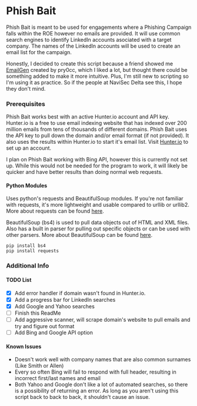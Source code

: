 # Phish Bait

Phish Bait is meant to be used for engagements where a Phishing Campaign falls within the ROE however no emails are provided. It will use common search engines to identify LinkedIn accounts asociated with a target company. The names of the LinkedIn accounts will be used to create an email list for the campaign. 

Honestly, I decided to create this script because a friend showed me [EmailGen](https://github.com/navisecdelta/EmailGen) created by pry0cc, which I liked a lot, but thought there could be something added to make it more intuitive. Plus, I'm still new to scripting so I'm using it as practice. So if the people at NaviSec Delta see this, I hope they don't mind.

### Prerequisites

Phish Bait works best with an active Hunter.io account and API key. Hunter.io is a free to use email indexing website that has indexed over 200 million emails from tens of thousands of different domains. Phish Bait uses the API key to pull down the domain and/or email format (if not provided). It also uses the results within Hunter.io to start it's email list. Visit [Hunter.io](https://hunter.io/) to set up an account.

I plan on Phish Bait working with Bing API, however this is currently not set up. While this would not be needed for the program to work, it will likely be quicker and have better results than doing normal web requests.

#### Python Modules
Uses python's requests and BeautifulSoup modules. 
If you're not familiar with requests, it's more lightweight and usable compared to urllib or urllib2. More about requests can be found [here](https://2.python-requests.org//en/master/).

BeautifulSoup (bs4) is used to pull data objects out of HTML and XML files. Also has a built in parser for pulling out specific objects or can be used with other parsers. More about BeautifulSoup can be found [here](https://www.crummy.com/software/BeautifulSoup/bs4/doc/).

```
pip install bs4
pip install requests
```

### Additional Info

#### TODO List

- [X] Add error handler if domain wasn't found in Hunter.io.
- [X] Add a progress bar for LinkedIn searches
- [X] Add Google and Yahoo searches
- [ ] Finish this ReadMe
- [ ] Add aggressive scanner, will scrape domain's website to pull emails and try and figure out format
- [ ] Add Bing and Google API option

#### Known Issues

- Doesn't work well with company names that are also common surnames (Like Smith or Allen)
- Every so often Bing will fail to respond with full header, resulting in incorrect first/last names and email
- Both Yahoo and Google don't like a lot of automated searches, so there is a possibility of returning an error. As long as you aren't using this script back to back to back, it shouldn't cause an issue.
